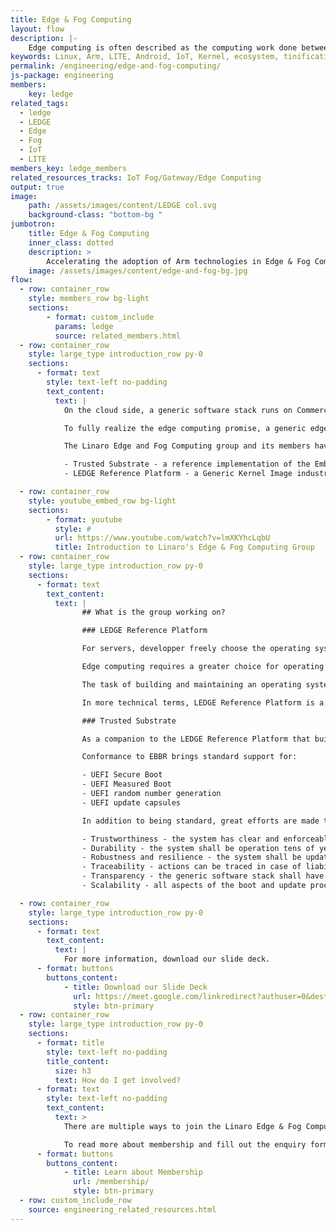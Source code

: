 ```yaml
---
title: Edge & Fog Computing
layout: flow
description: |-
    Edge computing is often described as the computing work done between “Things” and “The cloud”. The reality is far more complex.
keywords: Linux, Arm, LITE, Android, IoT, Kernel, ecosystem, tinification
permalink: /engineering/edge-and-fog-computing/
js-package: engineering
members:
    key: ledge
related_tags:
  - ledge
  - LEDGE
  - Edge
  - Fog
  - IoT
  - LITE
members_key: ledge_members
related_resources_tracks: IoT Fog/Gateway/Edge Computing
output: true
image:
    path: /assets/images/content/LEDGE col.svg
    background-class: "bottom-bg "
jumbotron:
    title: Edge & Fog Computing
    inner_class: dotted
    description: >
        Accelerating the adoption of Arm technologies in Edge & Fog Computing ecosystems
    image: /assets/images/content/edge-and-fog-bg.jpg
flow:
  - row: container_row
    style: members_row bg-light
    sections:
        - format: custom_include
          params: ledge
          source: related_members.html
  - row: container_row
    style: large_type introduction_row py-0
    sections:
      - format: text
        style: text-left no-padding
        text_content:
          text: |
            On the cloud side, a generic software stack runs on Commercial-Off-The-Shelf platforms. On the embedded side, each component is custom: the software stack, the firmware and the hardware platform are custom. Those two approaches adequately address very different market demands.

            To fully realize the edge computing promise, a generic edge software stack shall rely on a standard interface with the firmware and hardware platforms. Those later elements can remain highly customizable to efficiently address specific use cases.

            The Linaro Edge and Fog Computing group and its members have joined forces to make this hybridization a reality through two major efforts:

            - Trusted Substrate - a reference implementation of the Embedded Base Board Requirement (EBBR) firmware specification from Arm.
            - LEDGE Reference Platform - a Generic Kernel Image industrial ready Linux (a single bootable image can run on any EBBR compliant board).

  - row: container_row
    style: youtube_embed_row bg-light
    sections:
        - format: youtube
          style: #
          url: https://www.youtube.com/watch?v=lmXKYhcLqbU
          title: Introduction to Linaro's Edge & Fog Computing Group
  - row: container_row
    style: large_type introduction_row py-0
    sections:
      - format: text
        text_content:
          text: |
                ## What is the group working on?

                ### LEDGE Reference Platform

                For servers, developper freely choose the operating system they want from a commercial or free provider. For embedded systems, developers get their operating system out of a limited list available for a chip family from the silicon vendor.

                Edge computing requires a greater choice for operating systems that come with market specific features such as Time Sensitive Networking support for the industrial market or special trust and privacy capabilities for medical equipment.

                The task of building and maintaining an operating system is complex and costly. Linaro members are collaboratively building a Linux Reference Platform. Borrowing from the server market, a single LEDGE  Reference Platform binary image can run on any EBBR compliant platform. This build on the concepts of Generic Kernel Image pioneered by Google for the Android market. When moving from development to product, the Generic Kernel Image can be optimized for a platform to get the benefits of genericity without sacrificing performance. The efforts to create this Reference Platform allow any organization to easily create Linux distributions for vertical markets, focusing on the high level features of the operating system.

                In more technical terms, LEDGE Reference Platform is a lightweight highly secure and robust container runtime environment that has dependable boot and update capabilities. It comes with a full set of security policies with SELinux, IMA and other technologies that can be further adapted to specific markets.

                ### Trusted Substrate

                As a companion to the LEDGE Reference Platform that builds on [Embedded Base Boot Requirement](https://developer.arm.com/architectures/platform-design/embedded-systems) compliant platforms, Linaro and its members are building an EBBR reference implementation based on U-Boot.

                Conformance to EBBR brings standard support for:

                - UEFI Secure Boot
                - UEFI Measured Boot
                - UEFI random number generation
                - UEFI update capsules

                In addition to being standard, great efforts are made to making the boot and update processes “dependable” which translates into a qualities of:

                - Trustworthiness - the system has clear and enforceable authority lines
                - Durability - the system shall be operation tens of years
                - Robustness and resilience - the system shall be updateable in confidence that it will remain operational regardless of incidents
                - Traceability - actions can be traced in case of liability forensics
                - Transparency - the generic software stack shall have no knowledge of implementation details
                - Scalability - all aspects of the boot and update process shall accommodate demographics of trillion devices

  - row: container_row
    style: large_type introduction_row py-0
    sections:
      - format: text
        text_content:
          text: |
            For more information, download our slide deck.
      - format: buttons
        buttons_content:
            - title: Download our Slide Deck
              url: https://meet.google.com/linkredirect?authuser=0&dest=https%3A%2F%2Fdocs.google.com%2Fpresentation%2Fd%2F12uG-QYGB_mCoU7TBanIdVKrs2y72imccn6lzXzGh68I%2Fedit%23slide%3Did.g4ebc95b9e6_0_91
              style: btn-primary
  - row: container_row
    style: large_type introduction_row py-0
    sections:
      - format: title
        style: text-left no-padding
        title_content:
          size: h3
          text: How do I get involved?
      - format: text
        style: text-left no-padding
        text_content:
          text: >
            There are multiple ways to join the Linaro Edge & Fog Computing Group - you can either join at Group membership level which allows you to participate in all work and projects managed by the group. Or you can join at Club or Core level, both of which allow you to participate in the Edge & Fog Computing Group as well as other Linaro segment groups.

            To read more about membership and fill out the enquiry form, click here:
      - format: buttons
        buttons_content:
            - title: Learn about Membership
              url: /membership/
              style: btn-primary
  - row: custom_include_row
    source: engineering_related_resources.html
---
```

